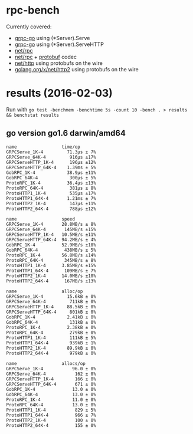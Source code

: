 rpc-bench
=========

Currently covered:
- [grpc-go](https://github.com/grpc/grpc-go) using (*Server).Serve
- [grpc-go](https://github.com/grpc/grpc-go) using (*Server).ServeHTTP
- [net/rpc](http://godoc.org/net/rpc)
- [net/rpc](http://godoc.org/net/rpc) + [protobuf](https://github.com/golang/protobuf) codec
- [net/http](http://godoc.org/net/http) using protobufs on the wire
- [golang.org/x/net/http2](https://godoc.org/golang.org/x/net/http2) using protobufs on the wire

results (2016-02-03)
====================
Run with `go test -benchmem -benchtime 5s -count 10 -bench . > results && benchstat results`

## go version go1.6 darwin/amd64

```
name                 time/op
GRPCServe_1K-4         71.3µs ± 7%
GRPCServe_64K-4         916µs ±17%
GRPCServeHTTP_1K-4      196µs ±12%
GRPCServeHTTP_64K-4    1.39ms ± 5%
GobRPC_1K-4            38.9µs ±11%
GobRPC_64K-4            300µs ± 5%
ProtoRPC_1K-4          36.4µs ±13%
ProtoRPC_64K-4          381µs ± 8%
ProtoHTTP1_1K-4         535µs ±17%
ProtoHTTP1_64K-4       1.21ms ± 7%
ProtoHTTP2_1K-4         147µs ±11%
ProtoHTTP2_64K-4        788µs ±12%

name                 speed
GRPCServe_1K-4       28.8MB/s ± 8%
GRPCServe_64K-4       145MB/s ±15%
GRPCServeHTTP_1K-4   10.5MB/s ±11%
GRPCServeHTTP_64K-4  94.2MB/s ± 4%
GobRPC_1K-4          52.9MB/s ±10%
GobRPC_64K-4          438MB/s ± 5%
ProtoRPC_1K-4        56.8MB/s ±14%
ProtoRPC_64K-4        345MB/s ± 8%
ProtoHTTP1_1K-4      3.85MB/s ±15%
ProtoHTTP1_64K-4      109MB/s ± 7%
ProtoHTTP2_1K-4      14.0MB/s ±10%
ProtoHTTP2_64K-4      167MB/s ±13%

name                 alloc/op
GRPCServe_1K-4         15.6kB ± 0%
GRPCServe_64K-4         711kB ± 0%
GRPCServeHTTP_1K-4     88.5kB ± 0%
GRPCServeHTTP_64K-4     801kB ± 0%
GobRPC_1K-4            2.41kB ± 0%
GobRPC_64K-4            131kB ± 0%
ProtoRPC_1K-4          2.38kB ± 0%
ProtoRPC_64K-4          279kB ± 0%
ProtoHTTP1_1K-4         111kB ± 5%
ProtoHTTP1_64K-4        939kB ± 1%
ProtoHTTP2_1K-4        89.9kB ± 0%
ProtoHTTP2_64K-4        979kB ± 0%

name                 allocs/op
GRPCServe_1K-4           96.0 ± 0%
GRPCServe_64K-4           162 ± 0%
GRPCServeHTTP_1K-4        166 ± 0%
GRPCServeHTTP_64K-4       671 ± 0%
GobRPC_1K-4              13.0 ± 0%
GobRPC_64K-4             13.0 ± 0%
ProtoRPC_1K-4            11.0 ± 0%
ProtoRPC_64K-4           13.0 ± 0%
ProtoHTTP1_1K-4           829 ± 5%
ProtoHTTP1_64K-4          966 ± 7%
ProtoHTTP2_1K-4           100 ± 0%
ProtoHTTP2_64K-4          155 ± 0%
```
